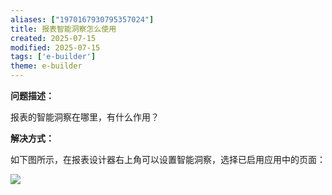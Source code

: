 ```yaml
---
aliases: ["1970167930795357024"]
title: 报表智能洞察怎么使用
created: 2025-07-15
modified: 2025-07-15
tags: ['e-builder']
theme: e-builder
---
```


**问题描述：**

报表的智能洞察在哪里，有什么作用？

**解决方式：**

如下图所示，在报表设计器右上角可以设置智能洞察，选择已启用应用中的页面：

![](https://myhelpdoc.oss-cn-heyuan.aliyuncs.com/mdimages/847752aea0f5c2c49279198c4b81a7b7.jpg)

